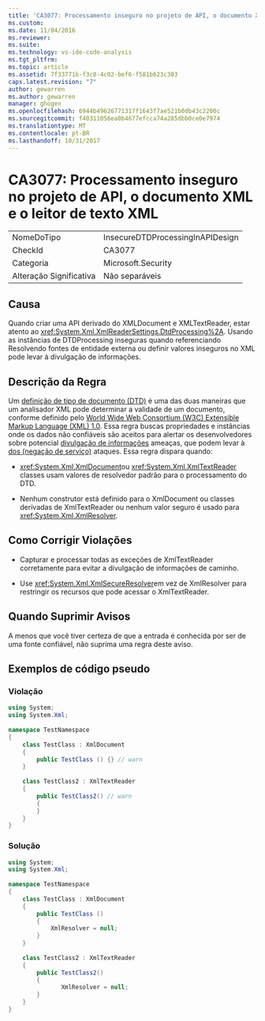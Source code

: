 ```yaml
---
title: 'CA3077: Processamento inseguro no projeto de API, o documento XML e o leitor de texto XML | Microsoft Docs'
ms.custom: 
ms.date: 11/04/2016
ms.reviewer: 
ms.suite: 
ms.technology: vs-ide-code-analysis
ms.tgt_pltfrm: 
ms.topic: article
ms.assetid: 7f33771b-f3c8-4c02-bef6-f581b623c303
caps.latest.revision: "7"
author: gewarren
ms.author: gewarren
manager: ghogen
ms.openlocfilehash: 6944b49626771317f1643f7ae521b0db43c2200c
ms.sourcegitcommit: f40311056ea0b4677efcca74a285dbb0ce0e7974
ms.translationtype: MT
ms.contentlocale: pt-BR
ms.lasthandoff: 10/31/2017
---
```

# <a name="ca3077-insecure-processing-in-api-design-xml-document-and-xml-text-reader"></a>CA3077: Processamento inseguro no projeto de API, o documento XML e o leitor de texto XML
|||  
|-|-|  
|NomeDoTipo|InsecureDTDProcessingInAPIDesign|  
|CheckId|CA3077|  
|Categoria|Microsoft.Security|  
|Alteração Significativa|Não separáveis|  
  
## <a name="cause"></a>Causa  
 Quando criar uma API derivado do XMLDocument e XMLTextReader, estar atento ao <xref:System.Xml.XmlReaderSettings.DtdProcessing%2A>.  Usando as instâncias de DTDProcessing inseguras quando referenciando Resolvendo fontes de entidade externa ou definir valores inseguros no XML pode levar à divulgação de informações.  
  
## <a name="rule-description"></a>Descrição da Regra  
 Um [definição de tipo de documento (DTD)](https://msdn.microsoft.com/en-us/library/aa468547.aspx) é uma das duas maneiras que um analisador XML pode determinar a validade de um documento, conforme definido pelo [World Wide Web Consortium (W3C) Extensible Markup Language (XML) 1.0](http://www.w3.org/TR/2008/REC-xml-20081126/). Essa regra buscas propriedades e instâncias onde os dados não confiáveis são aceitos para alertar os desenvolvedores sobre potencial [divulgação de informações](/dotnet/framework/wcf/feature-details/information-disclosure) ameaças, que podem levar à [dos (negação de serviço)](/dotnet/framework/wcf/feature-details/denial-of-service) ataques. Essa regra dispara quando:  
  
-   <xref:System.Xml.XmlDocument>ou <xref:System.Xml.XmlTextReader> classes usam valores de resolvedor padrão para o processamento do DTD.  
  
-   Nenhum construtor está definido para o XmlDocument ou classes derivadas de XmlTextReader ou nenhum valor seguro é usado para <xref:System.Xml.XmlResolver>.  
  
## <a name="how-to-fix-violations"></a>Como Corrigir Violações  
  
-   Capturar e processar todas as exceções de XmlTextReader corretamente para evitar a divulgação de informações de caminho.  
  
-   Use <xref:System.Xml.XmlSecureResolver>em vez de XmlResolver para restringir os recursos que pode acessar o XmlTextReader.  
  
## <a name="when-to-suppress-warnings"></a>Quando Suprimir Avisos  
 A menos que você tiver certeza de que a entrada é conhecida por ser de uma fonte confiável, não suprima uma regra deste aviso.  
  
## <a name="pseudo-code-examples"></a>Exemplos de código pseudo  
  
### <a name="violation"></a>Violação  
  
```csharp  
using System;   
using System.Xml;   
  
namespace TestNamespace   
{   
    class TestClass : XmlDocument    
    {   
        public TestClass () {} // warn   
    }   
  
    class TestClass2 : XmlTextReader    
    {       
        public TestClass2() // warn   
        {   
        }   
    }   
}  
```  
  
### <a name="solution"></a>Solução  
  
```csharp  
using System;   
using System.Xml;   
  
namespace TestNamespace   
{   
    class TestClass : XmlDocument    
    {   
        public TestClass ()    
        {   
            XmlResolver = null;   
        }   
    }   
  
    class TestClass2 : XmlTextReader    
    {       
        public TestClass2()    
        {   
               XmlResolver = null;   
        }   
    }   
}  
```